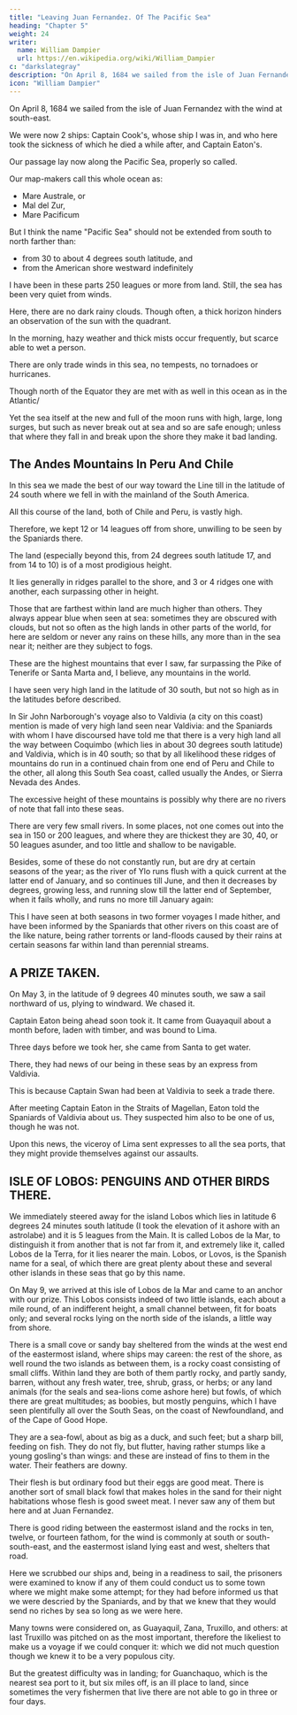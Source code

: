 ```yaml
---
title: "Leaving Juan Fernandez. Of The Pacific Sea"
heading: "Chapter 5"
weight: 24
writer:
  name: William Dampier
  url: https://en.wikipedia.org/wiki/William_Dampier
c: "darkslategray"
description: "On April 8, 1684 we sailed from the isle of Juan Fernandez with the wind at south-east"
icon: "William Dampier"
---
```



On April 8, 1684 we sailed from the isle of Juan Fernandez with the wind at south-east. 

We were now 2 ships: Captain Cook's, whose ship I was in, and who here took the sickness of which he died a while after, and Captain Eaton's. 

Our passage lay now along the Pacific Sea, properly so called. 

Our map-makers call this whole ocean as:
- Mare Australe, or
- Mal del Zur,
- Mare Pacificum

But I think the name "Pacific Sea" should not be extended from south to north farther than:
- from 30 to about 4 degrees south latitude, and
- from the American shore westward indefinitely

I have been in these parts 250 leagues or more from land. Still, the sea has been very quiet from winds. 

Here, there are no dark rainy clouds. Though often, a thick horizon hinders an observation of the sun with the quadrant.

In the morning, hazy weather and thick mists occur frequently, but scarce able to wet a person.

There are only trade winds in this sea, no tempests, no tornadoes or hurricanes. 

Though north of the Equator they are met with as well in this ocean as in the Atlantic/

Yet the sea itself at the new and full of the moon runs with high, large, long surges, but such as never break out at sea and so are safe enough; unless that where they fall in and break upon the shore they make it bad landing.


## The Andes Mountains In Peru And Chile

In this sea we made the best of our way toward the Line till in the latitude of 24 south where we fell in with the mainland of the South America. 

All this course of the land, both of Chile and Peru, is vastly high.

Therefore, we kept 12 or 14 leagues off from shore, unwilling to be seen by the Spaniards  there. 

The land (especially beyond this, from 24 degrees south latitude 17, and from 14 to 10) is of a most prodigious height. 

It lies generally in ridges parallel to the shore, and 3 or 4 ridges one with another, each surpassing other in height.

Those that are farthest within land are much higher than others. They always appear blue when seen at sea: sometimes they are obscured with clouds, but not so often as the high lands in other parts of the world, for here are seldom or never any rains on these hills, any more than in the sea near it; neither are they subject to fogs. 

These are the highest mountains that ever I saw, far surpassing the Pike of Tenerife or Santa Marta and, I believe, any mountains in the world.

I have seen very high land in the latitude of 30 south, but not so high as in the latitudes before described. 

In Sir John Narborough's voyage also to Valdivia (a city on this coast) mention is made of very high land seen near Valdivia: and the Spaniards with whom I have discoursed have told me that there is a very high land all the way between Coquimbo (which lies in about 30 degrees south latitude) and Valdivia, which is in 40 south; so that by all likelihood these ridges of mountains do run in a continued chain from one end of Peru and Chile to the other, all along this South Sea coast, called usually the Andes, or Sierra Nevada des Andes. 

The excessive height of these mountains is  possibly why there are no rivers of note that fall into these seas.

There are very few small rivers. In some places,  not one comes out into the sea in 150 or 200 leagues, and where they are thickest they are 30, 40, or 50 leagues asunder, and too little and shallow to be navigable. 

Besides, some of these do not constantly run, but are dry at certain seasons of the year; as the river of Ylo runs flush with a quick current at the latter end of January, and so continues till June, and then it decreases by degrees, growing less, and running slow till the latter end of September, when it fails wholly, and runs no more till January again: 

This I have seen at both seasons in two former voyages I made hither, and have been informed by the Spaniards that other rivers on this coast are of the like nature, being rather torrents or land-floods caused by their rains at certain seasons far within land than perennial streams.


## A PRIZE TAKEN.

On May 3, in the latitude of 9 degrees 40 minutes south, we saw a sail northward of us, plying to windward. We chased it. 

Captain Eaton being ahead soon took it. It came from Guayaquil about a month before, laden with timber, and was bound to Lima. 

Three days before we took her, she came from Santa to get water.

There, they had news of our being in these seas by an express from Valdivia.

This is because Captain Swan had been at Valdivia to seek a trade there.

After meeting Captain Eaton in the Straits of Magellan, Eaton told the Spaniards of Valdivia about us. They suspected him also to be one of us, though he was not. 

Upon this news, the viceroy of Lima sent expresses to all the sea ports, that they might provide themselves against our assaults.


## ISLE OF LOBOS: PENGUINS AND OTHER BIRDS THERE.

We immediately steered away for the island Lobos which lies in latitude 6 degrees 24 minutes south latitude (I took the elevation of it ashore with an astrolabe) and it is 5 leagues from the Main. It is called Lobos de la Mar, to distinguish it from another that is not far from it, and extremely like it, called Lobos de la Terra, for it lies nearer the main. Lobos, or Lovos, is the Spanish name for a seal, of which there are great plenty about these and several other islands in these seas that go by this name.

On May 9, we arrived at this isle of Lobos de la Mar and came to an anchor with our prize. This Lobos consists indeed of two little islands, each about a mile round, of an indifferent height, a small channel between, fit for boats only; and several rocks lying on the north side of the islands, a little way from shore. 

There is a small cove or sandy bay sheltered from the winds at the west end of the eastermost island, where ships may careen: the rest of the shore, as well round the two islands as between them, is a rocky coast consisting of small cliffs. Within land they are both of them partly rocky, and partly sandy, barren, without any fresh water, tree, shrub, grass, or herbs; or any land animals (for the seals and sea-lions come ashore here) but fowls, of which there are great multitudes; as boobies, but mostly penguins, which I have seen plentifully all over the South Seas, on the coast of Newfoundland, and of the Cape of Good Hope. 

They are a sea-fowl, about as big as a duck, and such feet; but a sharp bill, feeding on fish. They do not fly, but flutter, having rather stumps like a young gosling's than wings: and these are instead of fins to them in the water. Their feathers are downy. 

Their flesh is but ordinary food but their eggs are good meat. There is another sort of small black fowl that makes holes in the sand for their night habitations whose flesh is good sweet meat. I never saw any of them but here and at Juan Fernandez.

There is good riding between the eastermost island and the rocks in ten, twelve, or fourteen fathom, for the wind is commonly at south or south-south-east, and the eastermost island lying east and west, shelters that road.

Here we scrubbed our ships and, being in a readiness to sail, the prisoners were examined to know if any of them could conduct us to some town where we might make some attempt; for they had before informed us that we were descried by the Spaniards, and by that we knew that they would send no riches by sea so long as we were here. 

Many towns were considered on, as Guayaquil, Zana, Truxillo, and others: at last Truxillo was pitched on as the most important, therefore the likeliest to make us a voyage if we could conquer it: which we did not much question though we knew it to be a very populous city. 

But the greatest difficulty was in landing; for Guanchaquo, which is the nearest sea port to it, but six miles off, is an ill place to land, since sometimes the very fishermen that live there are not able to go in three or four days.


